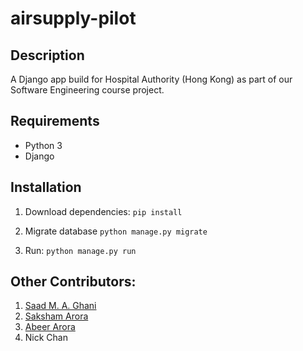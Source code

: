 # airsupply-pilot

## Description

A Django app build for Hospital Authority (Hong Kong) as part of our Software Engineering course project.

## Requirements
* Python 3
* Django
## Installation

1. Download dependencies:
`pip install`

2. Migrate database
`python manage.py migrate`

3. Run:
`python manage.py run`

## Other Contributors:
1. [Saad M. A. Ghani](https://github.com/Saadmaghani)
2. [Saksham Arora](https://github.com/sakshamm10)
3. [Abeer Arora](https://github.com/AbeerArora123)
4. Nick Chan

